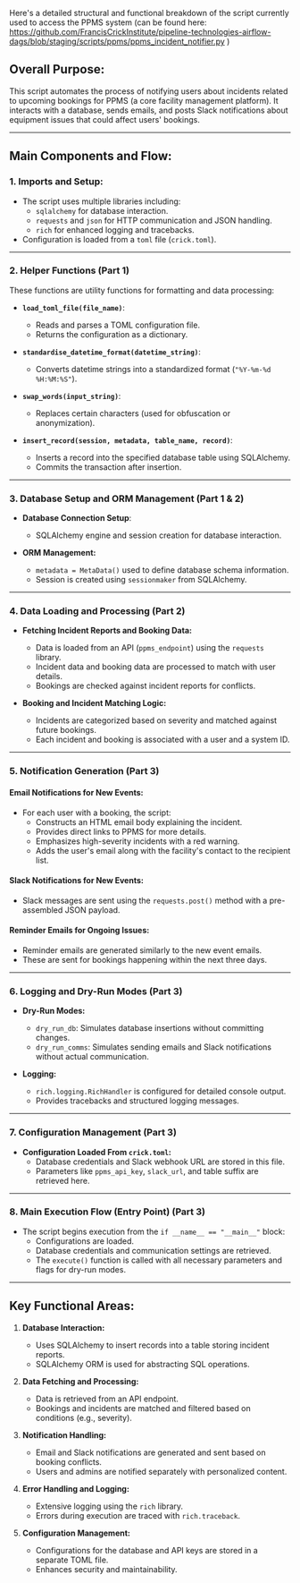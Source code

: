 Here's a detailed structural and functional breakdown of the script currently used to access the PPMS system (can be found here: https://github.com/FrancisCrickInstitute/pipeline-technologies-airflow-dags/blob/staging/scripts/ppms/ppms_incident_notifier.py )

## **Overall Purpose:**
This script automates the process of notifying users about incidents related to upcoming bookings for PPMS (a core facility management platform). It interacts with a database, sends emails, and posts Slack notifications about equipment issues that could affect users' bookings.

---

## **Main Components and Flow:**
### 1. **Imports and Setup:**
   - The script uses multiple libraries including:
     - `sqlalchemy` for database interaction.
     - `requests` and `json` for HTTP communication and JSON handling.
     - `rich` for enhanced logging and tracebacks.
   - Configuration is loaded from a `toml` file (`crick.toml`).

---

### 2. **Helper Functions (Part 1)**
These functions are utility functions for formatting and data processing:

- **`load_toml_file(file_name)`**: 
   - Reads and parses a TOML configuration file.
   - Returns the configuration as a dictionary.

- **`standardise_datetime_format(datetime_string)`**: 
   - Converts datetime strings into a standardized format (`"%Y-%m-%d %H:%M:%S"`).

- **`swap_words(input_string)`**: 
   - Replaces certain characters (used for obfuscation or anonymization).

- **`insert_record(session, metadata, table_name, record)`**: 
   - Inserts a record into the specified database table using SQLAlchemy.
   - Commits the transaction after insertion.

---

### 3. **Database Setup and ORM Management (Part 1 & 2)**
- **Database Connection Setup**:
   - SQLAlchemy engine and session creation for database interaction.

- **ORM Management:**
   - `metadata = MetaData()` used to define database schema information.
   - Session is created using `sessionmaker` from SQLAlchemy.

---

### 4. **Data Loading and Processing (Part 2)**
- **Fetching Incident Reports and Booking Data:**
   - Data is loaded from an API (`ppms_endpoint`) using the `requests` library.
   - Incident data and booking data are processed to match with user details.
   - Bookings are checked against incident reports for conflicts.

- **Booking and Incident Matching Logic:**
   - Incidents are categorized based on severity and matched against future bookings.
   - Each incident and booking is associated with a user and a system ID.

---

### 5. **Notification Generation (Part 3)**
#### **Email Notifications for New Events:**
- For each user with a booking, the script:
   - Constructs an HTML email body explaining the incident.
   - Provides direct links to PPMS for more details.
   - Emphasizes high-severity incidents with a red warning.
   - Adds the user's email along with the facility's contact to the recipient list.

#### **Slack Notifications for New Events:**
- Slack messages are sent using the `requests.post()` method with a pre-assembled JSON payload.

#### **Reminder Emails for Ongoing Issues:**
- Reminder emails are generated similarly to the new event emails.
- These are sent for bookings happening within the next three days.

---

### 6. **Logging and Dry-Run Modes (Part 3)**
- **Dry-Run Modes:**
   - `dry_run_db`: Simulates database insertions without committing changes.
   - `dry_run_comms`: Simulates sending emails and Slack notifications without actual communication.

- **Logging:**
   - `rich.logging.RichHandler` is configured for detailed console output.
   - Provides tracebacks and structured logging messages.

---

### 7. **Configuration Management (Part 3)**
- **Configuration Loaded From `crick.toml`:**
   - Database credentials and Slack webhook URL are stored in this file.
   - Parameters like `ppms_api_key`, `slack_url`, and table suffix are retrieved here.

---

### 8. **Main Execution Flow (Entry Point) (Part 3)**
- The script begins execution from the `if __name__ == "__main__"` block:
   - Configurations are loaded.
   - Database credentials and communication settings are retrieved.
   - The `execute()` function is called with all necessary parameters and flags for dry-run modes.

---

## **Key Functional Areas:**
1. **Database Interaction:**
   - Uses SQLAlchemy to insert records into a table storing incident reports.
   - SQLAlchemy ORM is used for abstracting SQL operations.

2. **Data Fetching and Processing:**
   - Data is retrieved from an API endpoint.
   - Bookings and incidents are matched and filtered based on conditions (e.g., severity).

3. **Notification Handling:**
   - Email and Slack notifications are generated and sent based on booking conflicts.
   - Users and admins are notified separately with personalized content.

4. **Error Handling and Logging:**
   - Extensive logging using the `rich` library.
   - Errors during execution are traced with `rich.traceback`.

5. **Configuration Management:**
   - Configurations for the database and API keys are stored in a separate TOML file.
   - Enhances security and maintainability.
